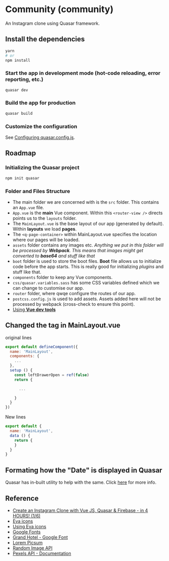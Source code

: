 # Community (community)

An Instagram clone using Quasar framework.

## Install the dependencies
```bash
yarn
# or
npm install
```

### Start the app in development mode (hot-code reloading, error reporting, etc.)
```bash
quasar dev
```


### Build the app for production
```bash
quasar build
```

### Customize the configuration
See [Configuring quasar.config.js](https://v2.quasar.dev/quasar-cli-vite/quasar-config-js).

## Roadmap

### Initializing the Quasar project
```bash
npm init quasar
```

### Folder and Files Structure

- The main folder we are concerned with is the `src` folder. This contains an `App.vue` file.
- `App.vue` is the **main** Vue component. Within this `<router-view />` directs points us to the `layouts` folder.
- The `MainLayout.vue` is the base layout of our app (generated by default). Within **layouts** we load **pages**.
- The `<q-page-container>` within MainLayout.vue specifies the location where our pages will be loaded.
- `assets` folder contains any images etc. *Anything we put in this folder will be processed by **Webpack**. This means that images might get converted to **base64** and stuff like that*
- `boot` folder is used to store the boot files. **Boot** file allows us to initialize code before the app starts. This is really good for initializing *plugins* and stuff like that.
- `components` folder to keep any Vue components.
- `css/quasar.variables.sass` has some CSS variables defined which we can change to customise our app.
- `router` folder, where qwqe configure the routes of our app.
- `postcss.config.js` is used to add assets. Assets added here will not be processed by webpack (cross-check to ensure this point).
- [Using **Vue dev tools**](https://youtu.be/9tyFBchdb00?list=PLAiDzIdBfy8h6HgfQg3namagsCUT0Y2Bs&t=559)

## Changed the <script></script> tag in MainLayout.vue
original lines
```javascript
export default defineComponent({
  name: 'MainLayout',
  components: {
    ...
  },
  setup () {
    const leftDrawerOpen = ref(false)
    return {

      ...

    }
  }
})
```

New lines
```javascript
export default {
  name: 'MainLayout',
  data () {
    return {
    }
  }
}
```

## Formating how the "Date" is displayed in Quasar

Quasar has in-built utility to help with the same. Click [here](https://quasar.dev/quasar-utils/date-utils#introduction) for more info.
## Reference

- [Create an Instagram Clone with Vue JS, Quasar & Firebase - in 4 HOURS! (1/6)](https://www.youtube.com/watch?v=9tyFBchdb00&list=PLAiDzIdBfy8h6HgfQg3namagsCUT0Y2Bs)
- [Eva icons](https://akveo.github.io/eva-icons/#/)
- [Using Eva icons](https://quasar.dev/vue-components/icon#webfont-usage)
- [Google Fonts](https://fonts.google.com/)
- [Grand Hotel - Google Font](https://fonts.google.com/share?selection.family=Grand+Hotel)
- [Lorem Picsum](https://picsum.photos/)
- [Random Image API](https://random.responsiveimages.io/)
- [Pexels API - Documentation](https://www.pexels.com/api/documentation/#photos-overview)
